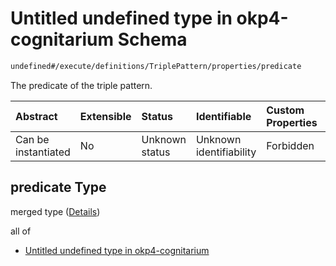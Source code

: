 # Untitled undefined type in okp4-cognitarium Schema

```txt
undefined#/execute/definitions/TriplePattern/properties/predicate
```

The predicate of the triple pattern.

| Abstract            | Extensible | Status         | Identifiable            | Custom Properties | Additional Properties | Access Restrictions | Defined In                                                                     |
| :------------------ | :--------- | :------------- | :---------------------- | :---------------- | :-------------------- | :------------------ | :----------------------------------------------------------------------------- |
| Can be instantiated | No         | Unknown status | Unknown identifiability | Forbidden         | Allowed               | none                | [okp4-cognitarium.json\*](schema/okp4-cognitarium.json "open original schema") |

## predicate Type

merged type ([Details](okp4-cognitarium-executemsg-definitions-triplepattern-properties-predicate.md))

all of

*   [Untitled undefined type in okp4-cognitarium](okp4-cognitarium-executemsg-definitions-triplepattern-properties-predicate-allof-0.md "check type definition")
